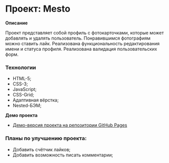 # Проект: Mesto

**Описание**

Проект представляет собой профиль с фотокарточками, которые может добавлять и удалять пользователь. Понравившимся фотографиям можно ставить лайк. Реализована функциональность редактирования имени и статуса профиля. Реализована валидация пользовательских форм.

### Технологии
* HTML-5;
* CSS-3;
* JavaScript;
* CSS-Grid;
* Адаптивная вёрстка;
* Nested-БЭМ;

**Демо проекта**

* [Демо-версия проекта на репозитории GitHub Pages](https://gitnikolas.github.io/mesto/)


### Планы по улучшению проекта:

* Добавить счётчик лайков;
* Добавить возможность писать комментарии;


